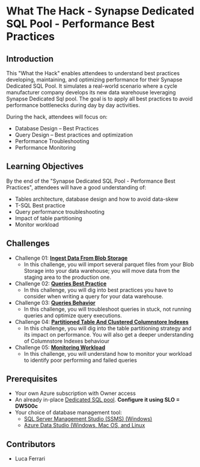 # What The Hack - Synapse Dedicated SQL Pool - Performance Best Practices

## Introduction
This "What the Hack" enables attendees to understand best practices developing, maintaining, and optimizing performance for their Synapse Dedicated SQL Pool. It simulates a real-world scenario where a cycle manufacturer company develops its new data warehouse leveraging Synapse Dedicated Sql pool. The goal is to apply all best practices to avoid performance bottlenecks during day by day activities.

During the hack, attendees will focus on:
- Database Design – Best Practices
- Query Design – Best practices and optimization
- Performance Troubleshooting
- Performance Monitoring

## Learning Objectives
By the end of the "Synapse Dedicated SQL Pool - Performance Best Practices", attendees will have a good understanding of:
- Tables architecture, database design and how to avoid data-skew
- T-SQL Best practice
- Query performance troubleshooting
- Impact of table partitioning
- Monitor workload

## Challenges
- Challenge 01: **[Ingest Data From Blob Storage](Student/Challenge-01.md)**
	 - In this challenge, you will import several parquet files from your Blob Storage into your data warehouse; you will move data from the staging area to the production one.
- Challenge 02: **[Queries Best Practice](Student/Challenge-02.md)**
	 - In this challenge, you will dig into best practices you have to consider when writing a query for your data warehouse.
- Challenge 03: **[Queries Behavior](Student/Challenge-03.md)**
	 - In this challenge, you will troubleshoot queries in stuck, not running queries and optimize query executions.
- Challenge 04: **[Partitioned Table And Clustered Columnstore Indexes](Student/Challenge-04.md)**
	 - In this challenge, you will dig into the table partitioning strategy and its impact on performance. You will also get a deeper understanding of Columnstore Indexes behaviour
- Challenge 05: **[Monitoring Workload](Student/Challenge-05.md)**
	 - In this challenge, you will understand how to monitor your workload to identify poor performing and failed queries


## Prerequisites
- Your own Azure subscription with Owner access
- An already in-place [Dedicated SQL pool](file:///C:/Users/lferrari/OneDrive%20-%20Microsoft/Desktop/FastHack%20Dedicated%20Pool%20-%20Performance/WhatTheHack/Setup.md). **Configure it using SLO = DW500c**
- Your choice of database management tool:
  - [SQL Server Management Studio (SSMS) (Windows)](https://docs.microsoft.com/en-us/sql/ssms/download-sql-server-management-studio-ssms?view=sql-server-ver15)
  - [Azure Data Studio (Windows, Mac OS, and Linux](https://docs.microsoft.com/en-us/sql/azure-data-studio/download-azure-data-studio?view=sql-server-ver15)


## Contributors
- Luca Ferrari

